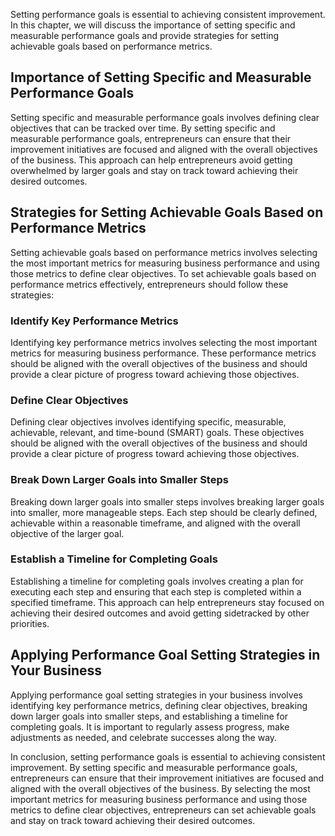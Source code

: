 
Setting performance goals is essential to achieving consistent improvement. In this chapter, we will discuss the importance of setting specific and measurable performance goals and provide strategies for setting achievable goals based on performance metrics.

Importance of Setting Specific and Measurable Performance Goals
---------------------------------------------------------------

Setting specific and measurable performance goals involves defining clear objectives that can be tracked over time. By setting specific and measurable performance goals, entrepreneurs can ensure that their improvement initiatives are focused and aligned with the overall objectives of the business. This approach can help entrepreneurs avoid getting overwhelmed by larger goals and stay on track toward achieving their desired outcomes.

Strategies for Setting Achievable Goals Based on Performance Metrics
--------------------------------------------------------------------

Setting achievable goals based on performance metrics involves selecting the most important metrics for measuring business performance and using those metrics to define clear objectives. To set achievable goals based on performance metrics effectively, entrepreneurs should follow these strategies:

### Identify Key Performance Metrics

Identifying key performance metrics involves selecting the most important metrics for measuring business performance. These performance metrics should be aligned with the overall objectives of the business and should provide a clear picture of progress toward achieving those objectives.

### Define Clear Objectives

Defining clear objectives involves identifying specific, measurable, achievable, relevant, and time-bound (SMART) goals. These objectives should be aligned with the overall objectives of the business and should provide a clear picture of progress toward achieving those objectives.

### Break Down Larger Goals into Smaller Steps

Breaking down larger goals into smaller steps involves breaking larger goals into smaller, more manageable steps. Each step should be clearly defined, achievable within a reasonable timeframe, and aligned with the overall objective of the larger goal.

### Establish a Timeline for Completing Goals

Establishing a timeline for completing goals involves creating a plan for executing each step and ensuring that each step is completed within a specified timeframe. This approach can help entrepreneurs stay focused on achieving their desired outcomes and avoid getting sidetracked by other priorities.

Applying Performance Goal Setting Strategies in Your Business
-------------------------------------------------------------

Applying performance goal setting strategies in your business involves identifying key performance metrics, defining clear objectives, breaking down larger goals into smaller steps, and establishing a timeline for completing goals. It is important to regularly assess progress, make adjustments as needed, and celebrate successes along the way.

In conclusion, setting performance goals is essential to achieving consistent improvement. By setting specific and measurable performance goals, entrepreneurs can ensure that their improvement initiatives are focused and aligned with the overall objectives of the business. By selecting the most important metrics for measuring business performance and using those metrics to define clear objectives, entrepreneurs can set achievable goals and stay on track toward achieving their desired outcomes.

